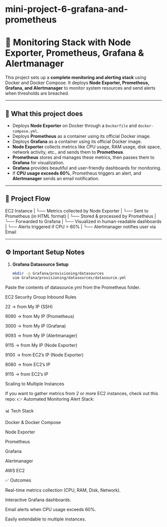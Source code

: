 # mini-project-6-grafana-and-prometheus
# 🚀 Monitoring Stack with Node Exporter, Prometheus, Grafana & Alertmanager

This project sets up a **complete monitoring and alerting stack** using Docker and Docker Compose. It deploys **Node Exporter, Prometheus, Grafana, and Alertmanager** to monitor system resources and send alerts when thresholds are breached.

---

## 📌 What this project does
- Deploys **Node Exporter** on Docker through a `Dockerfile` and `docker-compose.yml`.
- Deploys **Prometheus** as a container using its official Docker image.
- Deploys **Grafana** as a container using its official Docker image.
- **Node Exporter** collects metrics like CPU usage, RAM usage, disk space, network activity, etc., and sends them to **Prometheus**.
- **Prometheus** stores and manages these metrics, then passes them to **Grafana** for visualization.
- **Grafana** provides beautiful and user-friendly dashboards for monitoring.
- If **CPU usage exceeds 60%**, Prometheus triggers an alert, and **Alertmanager** sends an email notification.

---


## 🔄 Project Flow

EC2 Instance
|
└── Metrics collected by Node Exporter
|
└── Sent to Prometheus (in HTML format)
|
└── Stored & processed by Prometheus
|
└── Forwarded to Grafana
|
└── Visualized in human-readable dashboards
|
└── Alerts triggered if CPU > 60%
|
└── Alertmanager notifies user via Email


---

## ⚙️ Important Setup Notes

1. **Grafana Datasource Setup**
   ```bash
   mkdir -p Grafana/provisioning/datasources
   vim Grafana/provisioning/datasources/datasource.yml
Paste the contents of datasource.yml from the Prometheus folder.

EC2 Security Group Inbound Rules

22 → from My IP (SSH)

9090 → from My IP (Prometheus)

3000 → from My IP (Grafana)

9093 → from My IP (Alertmanager)

9115 → from My IP (Node Exporter)

9100 → from EC2’s IP (Node Exporter)

8080 → from EC2’s IP

9115 → from EC2’s IP

Scaling to Multiple Instances

If you want to gather metrics from 2 or more EC2 instances, check out this repo:
👉 Automated Monitoring Alert Stack:


📊 Tech Stack

Docker & Docker Compose

Node Exporter

Prometheus

Grafana

Alertmanager

AWS EC2


✅ Outcomes

Real-time metrics collection (CPU, RAM, Disk, Network).

Interactive Grafana dashboards.

Email alerts when CPU usage exceeds 60%.

Easily extendable to multiple instances.



